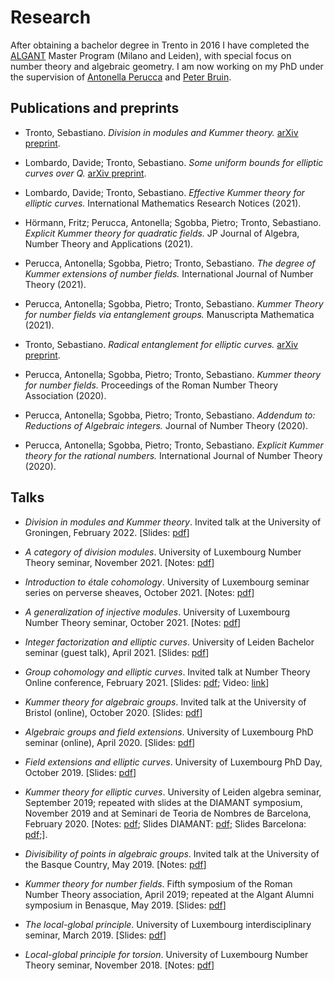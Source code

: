 # Research

After obtaining a bachelor degree in Trento in 2016 I have completed the
[ALGANT](https://algant.eu) Master Program (Milano and Leiden), with special
focus on number theory and algebraic geometry. I am now working on my PhD
under the supervision of [Antonella Perucca](http://antonellaperucca.net) and
[Peter Bruin](https://www.math.leidenuniv.nl/~pbruin).

## Publications and preprints

* Tronto, Sebastiano.
  *Division in modules and Kummer theory.*
  [arXiv preprint](https://arxiv.org/abs/2111.14363).

* Lombardo, Davide; Tronto, Sebastiano.
  *Some uniform bounds for elliptic curves over Q.*
  [arXiv preprint](https://arxiv.org/abs/2106.09950v1).

* Lombardo, Davide; Tronto, Sebastiano.
  *Effective Kummer theory for elliptic curves.*
  International Mathematics Research Notices (2021).

* Hörmann, Fritz; Perucca, Antonella; Sgobba, Pietro; Tronto, Sebastiano.
  *Explicit Kummer theory for quadratic fields.*
  JP Journal of Algebra, Number Theory and Applications (2021).

* Perucca, Antonella; Sgobba, Pietro; Tronto, Sebastiano.
  *The degree of Kummer extensions of number fields.*
  International Journal of Number Theory (2021).

* Perucca, Antonella; Sgobba, Pietro; Tronto, Sebastiano.
  *Kummer Theory for number fields via entanglement groups.*
  Manuscripta Mathematica (2021).

* Tronto, Sebastiano.
  *Radical entanglement for elliptic curves.*
  [arXiv preprint](https://arxiv.org/abs/2009.08298).

* Perucca, Antonella; Sgobba, Pietro; Tronto, Sebastiano.
  *Kummer theory for number fields.*
  Proceedings of the Roman Number Theory Association (2020).

* Perucca, Antonella; Sgobba, Pietro; Tronto, Sebastiano.
  *Addendum to: Reductions of Algebraic integers.*
  Journal of Number Theory (2020).

* Perucca, Antonella; Sgobba, Pietro; Tronto, Sebastiano.
  *Explicit Kummer theory for the rational numbers.*
  International Journal of Number Theory (2020).

## Talks

* *Division in modules and Kummer theory*.
  Invited talk at the University of Groningen, February 2022.
  [Slides: [pdf](division-groningen.pdf)]

* *A category of division modules*.
  University of Luxembourg Number Theory seminar, November 2021.
  [Notes: [pdf](notes-division-modules.pdf)]

* *Introduction to étale cohomology*.
  University of Luxembourg seminar series on perverse sheaves, October 2021.
  [Notes: [pdf](notes-etale.pdf)]

* *A generalization of injective modules*.
  University of Luxembourg Number Theory seminar, October 2021.
  [Notes: [pdf](notes-injectivity.pdf)]

* *Integer factorization and elliptic curves*.
  University of Leiden Bachelor seminar (guest talk), April 2021.
  [Slides: [pdf](slides-ecm.pdf)]

* *Group cohomology and elliptic curves*.
  Invited talk at Number Theory Online conference, February 2021.
  [Slides: [pdf](slides-groupcohomec.pdf);
   Video: [link](https://vimeo.com/526814236/1a640285c0?embedded=true&source=video_title&owner=47245911)]

* *Kummer theory for algebraic groups*.
  Invited talk at the University of Bristol (online), October 2020.
  [Slides: [pdf](slides-tronto-bristol.pdf)]

* *Algebraic groups and field extensions*.
  University of Luxembourg PhD seminar (online), April 2020.
  [Slides: [pdf](slides-alggroupsfieldext.pdf)]

* *Field extensions and elliptic curves*.
  University of Luxembourg PhD Day, October 2019.
  [Slides: [pdf](slides-fieldextec.pdf)]

* *Kummer theory for elliptic curves*.
  University of Leiden algebra seminar, September 2019;
  repeated with slides at the DIAMANT symposium, November 2019 and
  at Seminari de Teoria de Nombres de Barcelona, February 2020.
  [Notes: [pdf](notes-kummerec.pdf);
   Slides DIAMANT: [pdf](slides-kummec-diamant.pdf);
   Slides Barcelona: [pdf](slides-kummec-barcelona.pdf);].

* *Divisibility of points in algebraic groups*.
  Invited talk at the University of the Basque Country, May 2019.
  [Notes: [pdf](notes-bilbao.pdf)]

* *Kummer theory for number fields*.
  Fifth symposium of the Roman Number Theory association, April 2019;
  repeated at the Algant Alumni symposium in Benasque, May 2019.
  [Slides: [pdf](slides-kummerdegrees.pdf)]

* *The local-global principle*.
  University of Luxembourg interdisciplinary seminar, March 2019.
  [Slides: [pdf](slides-local-global.pdf)]

* *Local-global principle for torsion*.
  University of Luxembourg Number Theory seminar, November 2018.
  [Notes: [pdf](notes-katz.pdf)]
